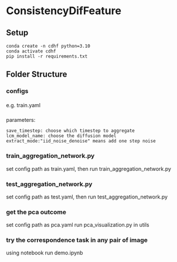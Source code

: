 # ConsistencyDifFeature
## Setup
```
conda create -n cdhf python=3.10
conda activate cdhf
pip install -r requirements.txt
```

## Folder Structure

### configs
####
e.g. train.yaml 
#####
parameters:
```
save_timestep: choose which timestep to aggregate
lcm_model_name: choose the diffusion model
extract_mode:"iid_noise_denoise" means add one step noise
```

### train_aggregation_network.py
set config path as train.yaml, then run train_aggregation_network.py

### test_aggregation_network.py
set config path as test.yaml, then run test_aggregation_network.py

### get the pca outcome
set config path as pca.yaml run pca_visualization.py in utils

### try the correspondence task in any pair of image
using notebook run demo.ipynb



